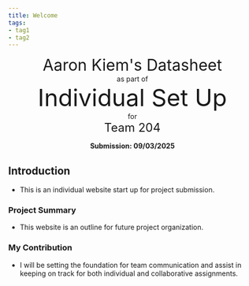 ```yaml
---
title: Welcome
tags:
- tag1
- tag2
---
```

<center>
<font size= "6">Aaron Kiem's Datasheet</font><br>
as part of<br>
<font size= "8"> Individual Set Up</font><br>
for<br>
<font size= "5"> Team 204 </font><br>

**Submission: 09/03/2025**
</center>

## Introduction

* This is an individual website start up for project submission.

### Project Summary

* This website is an outline for future project organization.

### My Contribution

* I will be setting the foundation for team communication and assist in keeping on track for both individual and collaborative assignments.
